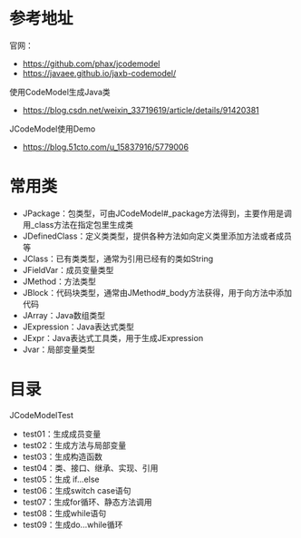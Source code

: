 # 参考地址
官网：
- https://github.com/phax/jcodemodel
- https://javaee.github.io/jaxb-codemodel/

使用CodeModel生成Java类
- https://blog.csdn.net/weixin_33719619/article/details/91420381

JCodeModel使用Demo
- https://blog.51cto.com/u_15837916/5779006

# 常用类
- JPackage：包类型，可由JCodeModel#_package方法得到，主要作用是调用_class方法在指定包里生成类
- JDefinedClass：定义类类型，提供各种方法如向定义类里添加方法或者成员等
- JClass：已有类类型，通常为引用已经有的类如String
- JFieldVar：成员变量类型
- JMethod：方法类型
- JBlock：代码块类型，通常由JMethod#_body方法获得，用于向方法中添加代码
- JArray：Java数组类型
- JExpression：Java表达式类型
- JExpr：Java表达式工具类，用于生成JExpression
- Jvar：局部变量类型

# 目录
JCodeModelTest
- test01：生成成员变量
- test02：生成方法与局部变量
- test03：生成构造函数
- test04：类、接口、继承、实现、引用
- test05：生成 if...else
- test06：生成switch case语句
- test07：生成for循环、静态方法调用
- test08：生成while语句
- test09：生成do...while循环